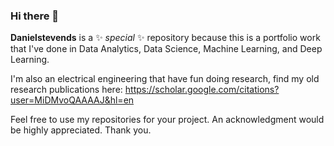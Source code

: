 ### Hi there 👋

**Danielstevends** is a ✨ _special_ ✨ repository because this is a portfolio work that I've done in Data Analytics, Data Science, Machine Learning, and Deep Learning.

I'm also an electrical engineering that have fun doing research, find my old research publications here: https://scholar.google.com/citations?user=MiDMvoQAAAAJ&hl=en

Feel free to use my repositories for your project. An acknowledgment would be highly appreciated. Thank you.

